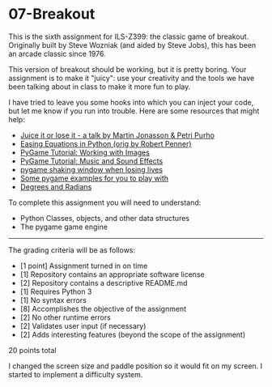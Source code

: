 # 07-Breakout
This is the sixth assignment for ILS-Z399: the classic game of breakout. Originally built by Steve Wozniak (and aided by Steve Jobs), this has been an arcade classic since 1976.

This version of breakout should be working, but it is pretty boring. Your assignment is to make it "juicy": use your creativity and the tools we have been talking about in class to make it more fun to play.

I have tried to leave you some hooks into which you can inject your code, but let me know if you run into trouble. Here are some resources that might help:

* [Juice it or lose it - a talk by Martin Jonasson & Petri Purho](https://www.youtube.com/watch?v=Fy0aCDmgnxg)
* [Easing Equations in Python (orig by Robert Penner)](https://gist.github.com/th0ma5w/9883420)
* [PyGame Tutorial: Working with Images](http://www.nerdparadise.com/programming/pygame/part2)
* [PyGame Tutorial: Music and Sound Effects](http://www.nerdparadise.com/programming/pygame/part3)
* [pygame shaking window when losing lives](https://stackoverflow.com/questions/23633339/pygame-shaking-window-when-loosing-lifes)
* [Some pygame examples for you to play with](https://github.com/ILS-Z399/pygame-examples)
* [Degrees and Radians](https://www.quia.com/jg/321176list.html)

To complete this assignment you will need to understand:

* Python Classes, objects, and other data structures
* The pygame game engine

---

The grading criteria will be as follows:

* [1 point] Assignment turned in on time
* [1] Repository contains an appropriate software license
* [2] Repository contains a descriptive README.md
* [1] Requires Python 3
* [1] No syntax errors
* [8] Accomplishes the objective of the assignment
* [2] No other runtime errors
* [2] Validates user input (if necessary)
* [2] Adds interesting features (beyond the scope of the assignment)

20 points total

I changed the screen size and paddle position so it would fit on my screen. I started to implement a difficulty system.
